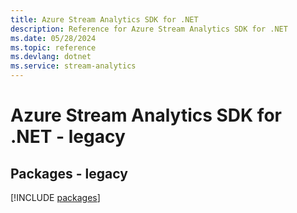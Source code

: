 ```yaml
---
title: Azure Stream Analytics SDK for .NET
description: Reference for Azure Stream Analytics SDK for .NET
ms.date: 05/28/2024
ms.topic: reference
ms.devlang: dotnet
ms.service: stream-analytics
---
```

# Azure Stream Analytics SDK for .NET - legacy
## Packages - legacy
[!INCLUDE [packages](stream-analytics-index.md)]